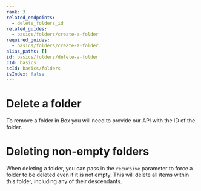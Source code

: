 ```yaml
---
rank: 3
related_endpoints:
  - delete_folders_id
related_guides:
  - basics/folders/create-a-folder
required_guides:
  - basics/folders/create-a-folder
alias_paths: []
id: basics/folders/delete-a-folder
cId: basics
scId: basics/folders
isIndex: false
---
```


# Delete a folder

To remove a folder in Box you will need to provide our API with the ID of the folder.

<Samples id='delete_folders_id' >

</Samples>

<Message>

# Deleting non-empty folders

When deleting a folder, you can pass in the `recursive` parameter to
force a folder to be deleted even if it is not empty. This will delete all
items within this folder, including any of their descendants.

</Message>

